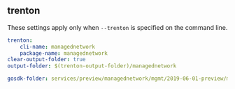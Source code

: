 
## trenton

These settings apply only when `--trenton` is specified on the command line.

``` yaml $(trenton)
trenton:
    cli-name: managednetwork
    package-name: managednetwork
clear-output-folder: true
output-folder: $(trenton-output-folder)/managednetwork
```

``` yaml $(tag) == 'package-2019-06-01-preview' && $(trenton)
gosdk-folder: services/preview/managednetwork/mgmt/2019-06-01-preview/managednetwork
```
